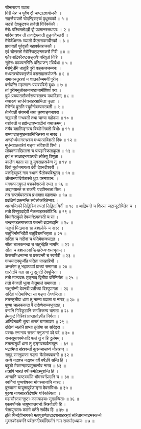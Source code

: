 श्रीनारायण उवाच  
गिरी मेरुं च पूर्वेण द्वौ चाष्टादशयोजनैः ।  
सहस्रैरायतौ चोदग्द्विसहस्रं पृथूच्चकौ ॥ १ ॥  
जठरो देवकूटश्च तावेतौ गिरिवर्यकौ ।  
मेरोः पश्चिमतोऽद्री द्वौ पवमानस्तथापरः ॥ २ ॥  
पारियात्रश्च तौ तावद्विख्यातौ तुङ्गविस्तरौ ।  
मेरोर्दक्षिणतः ख्यातौ कैलासकरवीरकौ ॥ ३ ॥  
प्रागायतौ पूर्ववृत्तौ महापर्वतराजकौ ।  
एवं चोत्तरतो मेरोस्त्रिशृङ्गमकरौ गिरी ॥ ४ ॥  
एतैश्चाद्रिवरैरष्टसङ्ख्यैः परिवृतो गिरिः ।  
सुमेरुः काञ्चनगिरिः परिभ्राजन् रविर्यथा ॥ ५ ॥  
मेरोर्मूर्धनि धातुर्हि पुरी पङ्कजजन्मनः ।  
मध्यतश्चोपक्लृप्तेयं दशसाहस्रयोजनैः ॥ ६ ॥  
समानचतुरस्रां च शातकौम्भमयीं पुरीम् ।  
वर्णयन्ति महात्मानः परावरविदो बुधाः ॥ ७ ॥  
तां पुरीमनुलोकानामष्टानामीशिषां पराः ।  
पुर्यः प्रख्यातसौवर्णरूपास्ताश्च यथादिशम् ॥ ८ ॥  
यथारूपं सार्धनेत्रसहस्रप्रमिताः कृताः ।  
मेरोर्नव पुराणि स्युर्मनोवत्यमरावती ॥ ९ ॥  
तेजोवती संयमनी तथा कृष्णाङ्गनापरा ।  
श्रद्धावती गन्धवती तथा चान्या महोदया ॥ १० ॥  
यशोवती च ब्रह्मेन्द्रवह्न्यादीनां यथाक्रमम् ।  
तत्रैव यज्ञलिङ्गस्य विष्णोर्भगवतो विभोः ॥ ११ ॥  
वामपादाङ्गुष्ठनखनिर्भिन्नस्य च नारद ।  
अण्डोर्ध्वभागरन्ध्रस्य मध्यात्संविशती दिवः ॥ १२ ॥  
मूर्धन्यवततारेयं गङ्गा संविशती विभो ।  
लोकानामखिलानां च पापहारिजलाकुला ॥ १३ ॥  
इयं च साक्षाद्भगवत्पदी लोकेषु विश्रुता ।  
कालेन महता सा तु युगसाहस्रकेण तु ॥ १४ ॥  
दिवो मूर्धानमागत्य देवी देवनदीश्वरी ।  
यत्तद्विष्णुपदं नाम स्थानं त्रैलोक्यविश्रुतम् ॥ १५ ॥  
औत्तानपादिर्यत्रास्ते ध्रुवः परमपावनः ।  
भगवत्पादयुगलं पद्मकोशरजो दधत् ॥ १६ ॥  
अद्याप्यास्ते स राजर्षिः पदवीमचलां श्रितः ।  
तत्र सप्तर्षयस्तस्य प्रभावज्ञा महाशयाः ॥ १७ ॥  
प्रदक्षिणं प्रक्रमन्ति सर्वलोकहितेप्सवः ।  
आत्यन्तिकी सिद्धिरियं तपतां सिद्धिदायिनी ॥ १८ ॥
आद्रियन्ते च शिरसा जटाजूटोषितेन च ।  
ततो विष्णुपदाद्देवी नैकसाहस्रकोटिभिः ॥ १९ ॥  
विमानैराकुले देवयानेऽवतरती च सा ।  
चन्द्रमण्डलमाप्लाव्य पतन्ती ब्रह्यसद्यनि ॥ २० ॥  
चतुर्धा भिद्यमाना सा ब्रह्मलोके च नारद ।  
चतुर्भिर्नामभिर्देवी चतुर्दिशमभिसृता ॥ २१ ॥  
सरितां च नदीनां च पतिमेवान्वपद्यत ।  
सीता चालकनन्दा च चतुर्भद्रेति नामभिः ॥ २२ ॥  
सीता च ब्रह्मसदनाच्छिखरेभ्यः क्षमाभृताम् ।  
केसराभिधनाम्ना च प्रस्रवन्ती च स्वर्णदी ॥ २३ ॥  
गन्धमादनमूर्ध्नीह पतिता पापहारिणी ।  
अन्तरेण तु भद्राश्ववर्षं प्राच्यां समागता ॥ २४ ॥  
क्षारोदधिं गता सा तु द्युनदी देवपूजिता ।  
ततो माल्यवतः शृङ्गाद्‌ द्वितीया परिनिर्गता ॥ २५ ॥  
ततो वेगवती भूत्वा केतुमालं समागता ।  
चक्षुर्नाम्नी देवनदी प्रतीच्यां दिश्युपागता ॥ २६ ॥  
सरितां पतिमाविष्टा सा गङ्गा देववन्दिता ।  
ततस्तृतीया धारा तु नाम्ना ख्याता च नारद ॥ २७ ॥  
पुण्या चालकनन्दा वै दक्षिणेनाब्जभूपदात् ।  
वनानि गिरिकूटानि समतिक्रम्य चागता ॥ २८ ॥  
हेमकूटं गिरिवरं प्राप्तातोऽपीह निर्गता ।  
अतिवेगवती भूत्वा भारतं चागतापरा ॥ २९ ॥  
दक्षिणं जलधिं प्राप्ता तृतीया सा सरिद्वरा ।  
यस्याः स्नानाय सरतां मनुजानां पदे पदे ॥ ३० ॥  
राजसूयाश्वमेधादि फलं तु न हि दुर्लभम् ।  
ततश्चतुर्थी धारा तु भृङ्गवत्पर्वतात्पुनः ॥ ३१ ॥  
भद्राभिधा संस्रवन्ती कुरून्सन्तर्प्य चोत्तरान् ।  
समुद्रं समनुप्राप्ता गङ्गा त्रैलोक्यपावनी ॥ ३२ ॥  
अन्ये नदाश्च नद्यश्च वर्षे वर्षेऽपि सन्ति हि ।  
बहुशो मेरुमन्दारप्रसूताश्चैव नारद ॥ ३३ ॥  
तत्रापि भारतं वर्षं कर्मक्षेत्रमुशन्ति हि ।  
अन्यानि चाष्टवर्षाणि भौमस्वर्गप्रदानि च ॥ ३४ ॥  
स्वर्गिणां पुण्यशेषस्य भोगस्थानानि नारद ।  
पुरुषाणां चायुतायुर्वज्राङ्गा देवसन्निभाः ॥ ३५ ॥  
पुरुषा नागसाहस्रैर्दशभिः परिकल्पिताः ।  
महासौरतसन्तुष्टाः कलत्राढ्याः सुखान्विताः ॥ ३६ ॥  
एकवर्षोनके चायुष्याप्तगर्भाः स्त्रियोऽपि हि ।  
त्रेतायुगसमः कालो वर्तते सर्वदैव हि ॥ ३७ ॥  
इति श्रीमद्देवीभागवते महापुराणेऽष्टादशसाहस्र्यां संहितायामष्टमस्कन्धे  
भुवनकोशवर्णने पर्वतनदीवर्षादिवर्णनं नाम सप्तमोऽध्यायः ॥ ७ ॥

